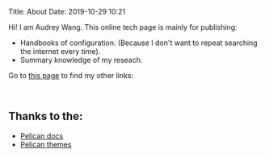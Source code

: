 Title: About
Date: 2019-10-29 10:21

Hi! I am Audrey Wang. This online tech page is mainly for publishing:
- Handbooks of configuration. (Because I don't want to repeat searching the internet every time).
- Summary knowledge of my reseach.


Go to [this page]({filename}/other_links.md) to find my other links:

<br />

## Thanks to the:

- [Pelican docs](https://docs.getpelican.com/en/latest/)
- [Pelican themes](http://www.pelicanthemes.com/)